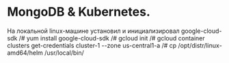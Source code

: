 # MongoDB & Kubernetes.

На локальной linux-машине установил и инициализировал google-cloud-sdk
/# yum install google-cloud-sdk
/# gcloud init
/# gcloud container clusters get-credentials cluster-1 --zone us-central1-a
/# cp /opt/distr/linux-amd64/helm /usr/local/bin/
